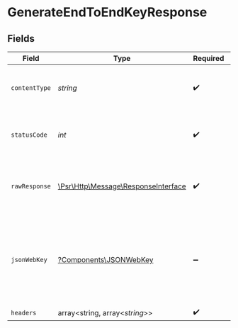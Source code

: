 # GenerateEndToEndKeyResponse


## Fields

| Field                                                                                                                                                                                                                                                                                                                           | Type                                                                                                                                                                                                                                                                                                                            | Required                                                                                                                                                                                                                                                                                                                        | Description                                                                                                                                                                                                                                                                                                                     | Example                                                                                                                                                                                                                                                                                                                         |
| ------------------------------------------------------------------------------------------------------------------------------------------------------------------------------------------------------------------------------------------------------------------------------------------------------------------------------- | ------------------------------------------------------------------------------------------------------------------------------------------------------------------------------------------------------------------------------------------------------------------------------------------------------------------------------- | ------------------------------------------------------------------------------------------------------------------------------------------------------------------------------------------------------------------------------------------------------------------------------------------------------------------------------- | ------------------------------------------------------------------------------------------------------------------------------------------------------------------------------------------------------------------------------------------------------------------------------------------------------------------------------- | ------------------------------------------------------------------------------------------------------------------------------------------------------------------------------------------------------------------------------------------------------------------------------------------------------------------------------- |
| `contentType`                                                                                                                                                                                                                                                                                                                   | *string*                                                                                                                                                                                                                                                                                                                        | :heavy_check_mark:                                                                                                                                                                                                                                                                                                              | HTTP response content type for this operation                                                                                                                                                                                                                                                                                   |                                                                                                                                                                                                                                                                                                                                 |
| `statusCode`                                                                                                                                                                                                                                                                                                                    | *int*                                                                                                                                                                                                                                                                                                                           | :heavy_check_mark:                                                                                                                                                                                                                                                                                                              | HTTP response status code for this operation                                                                                                                                                                                                                                                                                    |                                                                                                                                                                                                                                                                                                                                 |
| `rawResponse`                                                                                                                                                                                                                                                                                                                   | [\Psr\Http\Message\ResponseInterface](https://www.php-fig.org/psr/psr-7/#33-psrhttpmessageresponseinterface)                                                                                                                                                                                                                    | :heavy_check_mark:                                                                                                                                                                                                                                                                                                              | Raw HTTP response; suitable for custom response parsing                                                                                                                                                                                                                                                                         |                                                                                                                                                                                                                                                                                                                                 |
| `jsonWebKey`                                                                                                                                                                                                                                                                                                                    | [?Components\JSONWebKey](../../Models/Components/JSONWebKey.md)                                                                                                                                                                                                                                                                 | :heavy_minus_sign:                                                                                                                                                                                                                                                                                                              | The request completed successfully.                                                                                                                                                                                                                                                                                             | {<br/>"use": "enc",<br/>"kty": "EC",<br/>"kid": "bOaoOIgm-7dI_gBIvsr0jQrPyYp6H_od0Ok-hSYZQ-g=",<br/>"crv": "P-521",<br/>"alg": "ECDH-ES+A256KW",<br/>"x": "ABcm3wzKpPzYYwjDC0HSrxxVM3ULbuMDUuzkR5wNciaMHkZvQ02gLFdqTL65evV7EWaQyC7zRc28eW20p5MVDdQr",<br/>"y": "AVa-eQsoiltOcQYy1QEcrQ9NbWktl_D4ewfg8diOZ2_svLEgEu4T1PqNcLbBGozP_VqPkXOMwNCUNI7pxajVGiIP"<br/>} |
| `headers`                                                                                                                                                                                                                                                                                                                       | array<string, array<*string*>>                                                                                                                                                                                                                                                                                                  | :heavy_check_mark:                                                                                                                                                                                                                                                                                                              | N/A                                                                                                                                                                                                                                                                                                                             |                                                                                                                                                                                                                                                                                                                                 |